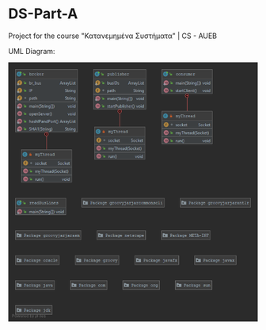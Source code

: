# DS-Part-A
Project for the course "Κατανεμημένα Συστήματα" | CS - AUEB

UML Diagram:

![Top Level Package](https://github.com/paraskevasleivadaros/DS-Part-A/blob/master/Top-Level%20Package.png)
